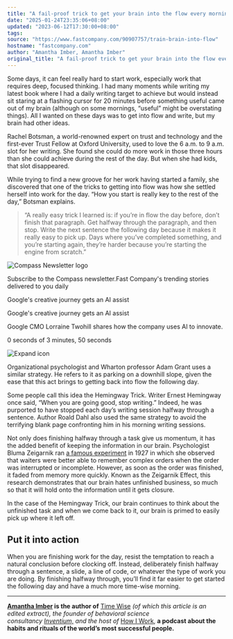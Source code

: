 ```yaml
---
title: "A fail-proof trick to get your brain into the flow every morning, according to psychologists"
date: "2025-01-24T23:35:06+08:00"
updated: "2023-06-12T17:30:00+08:00"
tags:
source: "https://www.fastcompany.com/90907757/train-brain-into-flow"
hostname: "fastcompany.com"
author: "Amantha Imber, Amantha Imber"
original_title: "A fail-proof trick to get your brain into the flow every morning, according to psychologists"
---
```

Some days, it can feel really hard to start work, especially work that requires deep, focused thinking. I had many moments while writing my latest book where I had a daily writing target to achieve but would instead sit staring at a flashing cursor for 20 minutes before something useful came out of my brain (although on some mornings, “useful” might be overstating things). All I wanted on these days was to get into flow and write, but my brain had other ideas.

Rachel Botsman, a world-renowned expert on trust and technology and the first-ever Trust Fellow at Oxford University, used to love the 6 a.m. to 9 a.m. slot for her writing. She found she could do more work in those three hours than she could achieve during the rest of the day. But when she had kids, that slot disappeared.

While trying to find a new groove for her work having started a family, she discovered that one of the tricks to getting into flow was how she settled herself into work for the day. “How you start is really key to the rest of the day,” Botsman explains.

> “A really easy trick I learned is: if you’re in flow the day before, don’t finish that paragraph. Get halfway through the paragraph, and then stop. Write the next sentence the following day because it makes it really easy to pick up. Days where you’ve completed something, and you’re starting again, they’re harder because you’re starting the engine from scratch.”

![Compass Newsletter logo](https://www.fastcompany.com/_public/fc-icon.svg)

Subscribe to the Compass newsletter.Fast Company's trending stories delivered to you daily

Google's creative journey gets an AI assist

Google's creative journey gets an AI assist

Google CMO Lorraine Twohill shares how the company uses AI to innovate.

0 seconds of 3 minutes, 50 seconds

![Expand icon](https://www.fastcompany.com/_next/image?url=%2F_public%2Fexpand-icon_2x.webp&w=32&q=75)

Organizational psychologist and Wharton professor Adam Grant uses a similar strategy. He refers to it as parking on a downhill slope, given the ease that this act brings to getting back into flow the following day.

Some people call this idea the Hemingway Trick. Writer Ernest Hemingway once said, “When you are going good, stop writing.” Indeed, he was purported to have stopped each day’s writing session halfway through a sentence. Author Roald Dahl also used the same strategy to avoid the terrifying blank page confronting him in his morning writing sessions.

Not only does finishing halfway through a task give us momentum, it has the added benefit of keeping the information in our brain. Psychologist Bluma Zeigarnik ran [a famous experiment](https://www.psychologistworld.com/memory/zeigarnik-effect-interruptions-memory) in 1927 in which she observed that waiters were better able to remember complex orders when the order was interrupted or incomplete. However, as soon as the order was finished, it faded from memory more quickly. Known as the Zeigarnik Effect, this research demonstrates that our brain hates unfinished business, so much so that it will hold onto the information until it gets closure.

In the case of the Hemingway Trick, our brain continues to think about the unfinished task and when we come back to it, our brain is primed to easily pick up where it left off.

## Put it into action

When you are finishing work for the day, resist the temptation to reach a natural conclusion before clocking off. Instead, deliberately finish halfway through a sentence, a slide, a line of code, or whatever the type of work you are doing. By finishing halfway through, you’ll find it far easier to get started the following day and have a much more time-wise morning.

---

**[Amantha Imber](https://amantha.substack.com/) is the author of** [Time Wise](https://www.amantha.com/time-wise-book/) **(of which this article is an edited extract), the founder of behavioral science consultancy* [*Inventium,*](https://www.inventium.com.au/) *and the host of** [How I Work](https://www.amanthaimber.com/podcast), **a podcast about the habits and rituals of the world’s most successful people.**